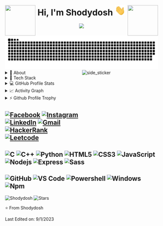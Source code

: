 
 <div align="center">
 <img align="left" src = "https://media2.giphy.com/media/QssGEmpkyEOhBCb7e1/giphy.gif?cid=ecf05e47a0n3gi1bfqntqmob8g9aid1oyj2wr3ds3mg700bl&rid=giphy.gif" width = 100px height=100px>
 <img align="right" src = "https://media2.giphy.com/media/QssGEmpkyEOhBCb7e1/giphy.gif?cid=ecf05e47a0n3gi1bfqntqmob8g9aid1oyj2wr3ds3mg700bl&rid=giphy.gif" width = 100px height=100px>
<h1 align="center">Hi, I'm Shodydosh <img width="35" src="https://github.com/1999AZZAR/1999AZZAR/blob/main/resources/img/waving.gif"></h1>
 <p align="center">
  <a href="https://github.com/DenverCoder1/readme-typing-svg"><img src="https://readme-typing-svg.herokuapp.com?lines=An+engineering+student+at+PTIT;Currently+learning+web+developing;Be+so+good+they+can't+ignore+you&center=true&width=500&height=50"></a>
</p>
</div>

<div align="center">
  <a href="https://github.com/Shodydosh">
  <img  src="https://github.com/1999AZZAR/1999AZZAR/blob/main/resources/img/grid-snake.svg"
       alt="snake" /></a>
</div>


<div>
 <img align="right" width=250px height=250px alt="side_sticker" src="https://media.giphy.com/media/TEnXkcsHrP4YedChhA/giphy.gif" />

<details>
  <summary>🧮 About</summary>
<div>
<h2 align="center">🧮 About me</h2>
<div>- Wh0 (˘෴˘) </div>
<div>- ✨ Hi, I’m Shodydosh</div>
<div>- ✨ Ranking 208,379 on Leetcode</div>
<div>- ✨ 900+ Toeic</div>
<div>- ✨ I’m interested in coding, music and skateboarding</div>
<div>- ✨ I’m currently learning at Posts and Telecommunications Institute of Technology</div>
</div>
</details>


<details>
  <summary>🔭 Tech Stack</summary>
<div align="center">
<h2 align="center"><img src = "https://media2.giphy.com/media/QssGEmpkyEOhBCb7e1/giphy.gif?cid=ecf05e47a0n3gi1bfqntqmob8g9aid1oyj2wr3ds3mg700bl&rid=giphy.gif" width = 20px> Tech Stack</h2>
 
 <a margin="10" href="https://developer.mozilla.org/en-US/docs/Web/HTML" target="_blank"><img margin="10px" height="40" src="https://github.com/abdoachhoubi/abdoachhoubi/blob/main/svgs/html.svg" alt="html"></a>
<a margin="10" href="https://developer.mozilla.org/en-US/docs/Web/CSS" target="_blank"><img margin="10px" height="40" src="https://github.com/abdoachhoubi/abdoachhoubi/blob/main/svgs/css.svg" alt="css"></a>
<a margin="10" href="https://developer.mozilla.org/en-US/docs/Web/JavaScript" target="_blank"><img margin="10px" height="40" src="https://github.com/abdoachhoubi/abdoachhoubi/blob/main/svgs/javascript.svg" alt="javascript"></a>
 <a margin="10" href="https://reactjs.org" target="_blank"><img margin="10px" height="40" src="https://github.com/abdoachhoubi/abdoachhoubi/blob/main/svgs/react.svg" alt="react"></a>
 <a margin="10" href="https://sass-lang.com" target="_blank"><img margin="10px" height="40" src="https://github.com/abdoachhoubi/abdoachhoubi/blob/main/svgs/sass.svg" alt="sass"></a>
 <a margin="10" href="https://nodejs.org" target="_blank"><img margin="10px" height="40" src="https://github.com/abdoachhoubi/abdoachhoubi/blob/main/svgs/nodejs.svg" alt="nodejs"></a>
 <a margin="10" href="https://mongodb.com" target="_blank"><img margin="10px" height="40" src="https://github.com/abdoachhoubi/abdoachhoubi/blob/main/svgs/mongodb.svg" alt="mongodb">
  <a margin="10" href="https://expressjs.com" target="_blank"><img margin="10px" height="40" src="https://github.com/abdoachhoubi/abdoachhoubi/blob/main/svgs/express.svg" alt="express"></a>
  
</div>
</details>




<details> 
  <summary>💻 GitHub Profile Stats</summary>
  <div>
    <h2 align="center"> Github stats </h2>
      <a href="https://www.youtube.com/watch?v=dQw4w9WgXcQ"><img src="https://user-images.githubusercontent.com/73097560/115834477-dbab4500-a447-11eb-908a-139a6edaec5c.gif"></a>
        <p align="center">
           <a href="https://github.com/shodydosh/">
           <img width="49.5%" src="https://github-readme-streak-stats.herokuapp.com/?user=shodydosh&theme=tokyonight" />
           <img width="49.5%" src="https://github-readme-stats.vercel.app/api?username=shodydosh&show_icons=true&theme=tokyonight" />
           </a>
        </p>
        <p align="center">
          <a href="https://github.com/shodydosh/">
          <img width="49.5%" src="https://github-readme-stats.vercel.app/api/top-langs/?username=shodydosh&theme=tokyonight&layout=compact" alt="Shodydosh :: Top Langs" />
          <img width="49.5%" src="https://github-readme-stats.vercel.app/api/wakatime?username=shodydosh&theme=tokyonight" alt="Shodydosh :: Waka time" />
         </a>
        </p>
     <a href="https://www.youtube.com/watch?v=dQw4w9WgXcQ"><img src="https://user-images.githubusercontent.com/73097560/115834477-dbab4500-a447-11eb-908a-139a6edaec5c.gif"></a>
  </div>    
</details>

<details>
  <summary>📈 Activity Graph</summary>
  <br/>
  <h2 align="center"> My current activity </h2>
<a href="https://github.com/ashutosh00710/github-readme-activity-graph"><img alt="Shodydosh's Activity Graph" src="https://github-readme-activity-graph.cyclic.app/graph?username=Shodydosh&bg_color=000000&color=5a775c&line=00ff40&point=000000&area=true&hide_border=true" /></a>
</details>

<details>
  <summary>⚡ Github Profile Trophy </summary>
  <br/>
  <h2 align="center"> Github Profile Trophy </h2>
<p align="left"> <a href="https://github.com/shodydosh/github-profile-trophy"><img src="https://github-profile-trophy.vercel.app/?username=shodydosh&theme=onedark" alt="Shodydosh" /></a> </p>
</details>
 
<!--  //https://dev.to/envoy_/150-badges-for-github-pnk -->

 [![Facebook](https://img.shields.io/badge/Facebook-1877F2?style=for-the-badge&logo=facebook&logoColor=white)](https://www.facebook.com/shodydosh/)
 [![Instagram](https://img.shields.io/badge/Instagram-E4405F?style=for-the-badge&logo=instagram&logoColor=white)](https://www.instagram.com/shodydosh/)
 [![LinkedIn](https://img.shields.io/badge/LinkedIn-0077B5?style=for-the-badge&logo=linkedin&logoColor=white)](https://www.linkedin.com/in/tungnguyen252/)
 [![Gmail](https://img.shields.io/badge/Gmail-D14836?style=for-the-badge&logo=gmail&logoColor=white)](mailto:nguyenminhtung252@gmail.com)\
 [![HackerRank](https://img.shields.io/badge/-Hackerrank-2EC866?style=for-the-badge&logo=HackerRank&logoColor=white)](https://www.hackerrank.com/Shodydosh)
 [![Leetcode](https://img.shields.io/badge/-LeetCode-FFA116?style=for-the-badge&logo=LeetCode&logoColor=black)](https://leetcode.com/Shodydosh/)
 ----
 ![C](http://img.shields.io/badge/-C-A8B9CC?style=flat-square&logo=c&logoColor=ffffff)
 ![C++](https://img.shields.io/badge/-c++-red?style=flat-square&logo=c&logoColor=ffffff)
 ![Python](https://img.shields.io/badge/Python-14354C?style=flat-square&logo=python&logoColor=white)
 ![HTML5](https://img.shields.io/badge/-HTML5-%23E44D27?style=flat-square&logo=html5&logoColor=ffffff)
 ![CSS3](https://img.shields.io/badge/-CSS3-%231572B6?style=flat-square&logo=css3)
 ![JavaScript](https://img.shields.io/badge/-JavaScript-%23F7DF1C?style=flat-square&logo=javascript&logoColor=000000&labelColor=%23F7DF1C&color=%23FFCE5A)
 ![Nodejs](https://img.shields.io/badge/-Nodejs-339933?style=flat-square&logo=Node.js&logoColor=ffffff)
 ![Express](https://img.shields.io/badge/Express.js-404D59?style=flat-square)
 ![Sass](https://img.shields.io/badge/Sass-CC6699?style=flat-square&logo=sass&logoColor=white)
 ----
 ![GitHub](https://img.shields.io/badge/-GitHub-181717?style=flat-square&logo=github)
 ![VS Code](http://img.shields.io/badge/-VS%20Code-007ACC?style=flat-square&logo=visual-studio-code&logoColor=ffffff)
 ![Powershell](http://img.shields.io/badge/-Powershell-5391FE?style=flat-square&logo=powershell&logoColor=ffffff)
 ![Windows](http://img.shields.io/badge/-Windows-0078D6?style=flat-square&logo=windows&logoColor=ffffff)
 ![Npm](https://img.shields.io/badge/-npm-CB3837?style=flat-square&logo=npm)
  ----
<img src="https://komarev.com/ghpvc/?username=Shodydosh" alt="Shodydosh" />
<img alt="Stars" src="https://img.shields.io/github/stars/shodydosh"/>
 
 
⭐️ From Shodydosh

Last Edited on: 9/1/2023
